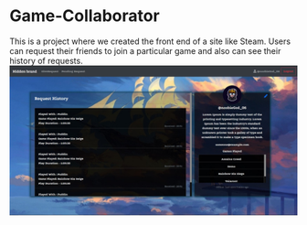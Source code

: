 # Game-Collaborator
This is a project where we created the front end of a site like Steam. Users can request their friends to join a particular game and also can see their history of requests.
![alt text](https://github.com/manomeha2001/Game-Collaborator/blob/main/Game%20Collector/Preview%20Image.jfif)

